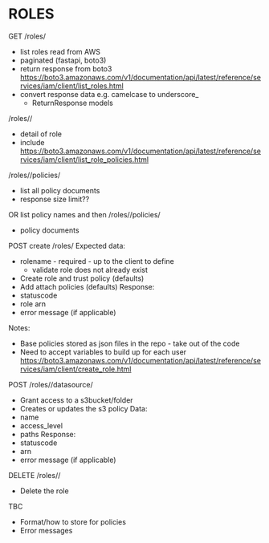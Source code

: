 # ROLES

GET
/roles/
- list roles read from AWS
- paginated (fastapi, boto3)
- return response from boto3
https://boto3.amazonaws.com/v1/documentation/api/latest/reference/services/iam/client/list_roles.html
- convert response data e.g. camelcase to underscore_
    - ReturnResponse models

/roles/<rolename>/
- detail of role
- include https://boto3.amazonaws.com/v1/documentation/api/latest/reference/services/iam/client/list_role_policies.html

/roles/<rolename>/policies/
- list all policy documents
- response size limit??

OR list policy names and then
/roles/<rolename>/policies/<policyname>
- policy documents

POST create
/roles/
Expected data:
- rolename - required - up to the client to define
    - validate role does not already exist
- Create role and trust policy (defaults)
- Add attach policies (defaults)
Response:
- statuscode
- role arn
- error message (if applicable)

Notes:
- Base policies stored as json files in the repo - take out of the code
- Need to accept variables to build up for each user
https://boto3.amazonaws.com/v1/documentation/api/latest/reference/services/iam/client/create_role.html

POST
/roles/<rolename>/datasource/
- Grant access to a s3bucket/folder
- Creates or updates the s3 policy
Data:
- name
- access_level
- paths
Response:
- statuscode
- arn
- error message (if applicable)

DELETE
/roles/<rolename>/
- Delete the role

TBC
- Format/how to store for policies
- Error messages
